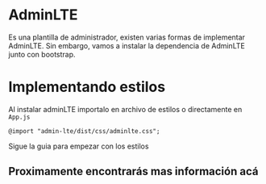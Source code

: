 # AdminLTE

Es una plantilla de administrador, existen varias formas de implementar AdminLTE. Sin embargo, vamos a instalar la dependencia de AdminLTE junto con bootstrap.


# Implementando estilos

Al instalar adminLTE importalo en archivo de estilos o directamente en `App.js`

```
@import "admin-lte/dist/css/adminlte.css";
```

Sigue la guia para empezar con los estilos

## Proximamente encontrarás mas información acá